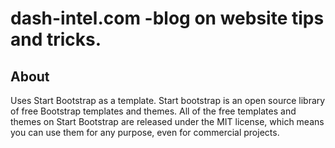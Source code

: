 # dash-intel.com -blog on website tips and tricks.

## About

Uses Start Bootstrap as a template. Start bootstrap is an open source library of free Bootstrap templates and themes. All of the free templates and themes on Start Bootstrap are released under the MIT license, which means you can use them for any purpose, even for commercial projects.


